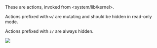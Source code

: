 These are actions, invoked from <system/lib/kernel>.

Actions prefixed with `w/` are mutating and should be hidden in read-only mode.

Actions prefixed with `z/` are always hidden.

![](system/templates/dir)
